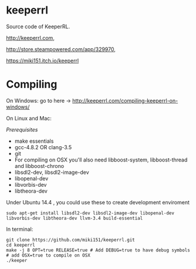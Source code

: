 keeperrl
========

Source code of KeeperRL.

http://keeperrl.com,

http://store.steampowered.com/app/329970,

https://miki151.itch.io/keeperrl


Compiling
=========

On Windows: go to here -> http://keeperrl.com/compiling-keeperrl-on-windows/

On Linux and Mac:

*Prerequisites*

  * make essentials
  * gcc-4.8.2 OR clang-3.5
  * git
  * For compiling on OSX you'll also need libboost-system, libboost-thread and libboost-chrono
  * libsdl2-dev, libsdl2-image-dev
  * libopenal-dev
  * libvorbis-dev
  * libtheora-dev

Under Ubuntu 14.4 , you could use these to create development enviroment 
```
sudo apt-get install libsdl2-dev libsdl2-image-dev libopenal-dev libvorbis-dev libtheora-dev llvm-3.4 build-essential

```


In terminal:  
  ```
  git clone https://github.com/miki151/keeperrl.git
  cd keeperrl
  make -j 8 OPT=true RELEASE=true # Add DEBUG=true to have debug symbols
  # add OSX=true to compile on OSX
  ./keeper
  ```
